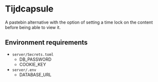 # Tijdcapsule
A pastebin alternative with the option of setting a time lock on the content before being able to view it.

## Environment requirements
- `server/Secrets.toml`
    - DB_PASSWORD
    - COOKIE_KEY
- `server/.env`
    - DATABASE_URL